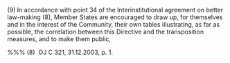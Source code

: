 (9) In accordance with point 34 of the Interinstitutional agreement on better law-making (8), Member States are encouraged to draw up, for themselves and in the interest of the Community, their own tables illustrating, as far as possible, the correlation between this Directive and the transposition measures, and to make them public,

%%% (8)  OJ C 321, 31.12.2003, p. 1.